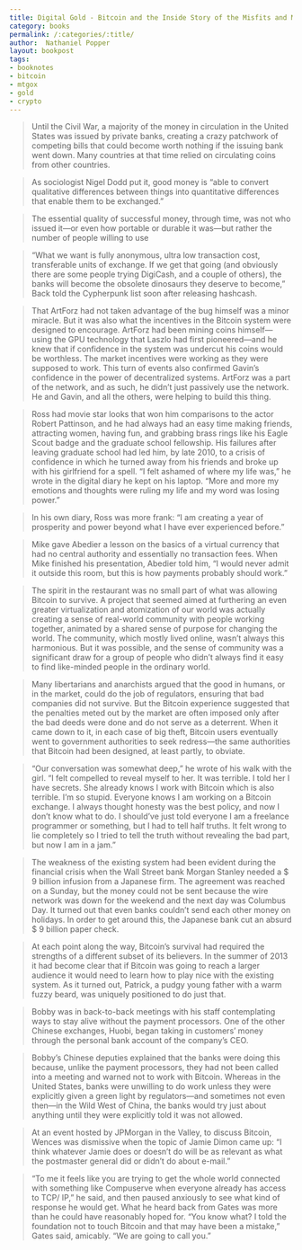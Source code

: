 ```yaml
---
title: Digital Gold - Bitcoin and the Inside Story of the Misfits and Millionaires Trying to Reinvent Money
category: books
permalink: /:categories/:title/
author:  Nathaniel Popper
layout: bookpost
tags:
- booknotes
- bitcoin
- mtgox
- gold
- crypto
---
```


>  Until the Civil War, a majority of the money in circulation in the United States was issued by private banks, creating a crazy patchwork of competing bills that could become worth nothing if the issuing bank went down. Many countries at that time relied on circulating coins from other countries.

>  As sociologist Nigel Dodd put it, good money is “able to convert qualitative differences between things into quantitative differences that enable them to be exchanged.”

>  The essential quality of successful money, through time, was not who issued it—or even how portable or durable it was—but rather the number of people willing to use

>  “What we want is fully anonymous, ultra low transaction cost, transferable units of exchange. If we get that going (and obviously there are some people trying DigiCash, and a couple of others), the banks will become the obsolete dinosaurs they deserve to become,” Back told the Cypherpunk list soon after releasing hashcash.

>  That ArtForz had not taken advantage of the bug himself was a minor miracle. But it was also what the incentives in the Bitcoin system were designed to encourage. ArtForz had been mining coins himself—using the GPU technology that Laszlo had first pioneered—and he knew that if confidence in the system was undercut his coins would be worthless. The market incentives were working as they were supposed to work. This turn of events also confirmed Gavin’s confidence in the power of decentralized systems. ArtForz was a part of the network, and as such, he didn’t just passively use the network. He and Gavin, and all the others, were helping to build this thing.

>  Ross had movie star looks that won him comparisons to the actor Robert Pattinson, and he had always had an easy time making friends, attracting women, having fun, and grabbing brass rings like his Eagle Scout badge and the graduate school fellowship. His failures after leaving graduate school had led him, by late 2010, to a crisis of confidence in which he turned away from his friends and broke up with his girlfriend for a spell. “I felt ashamed of where my life was,” he wrote in the digital diary he kept on his laptop. “More and more my emotions and thoughts were ruling my life and my word was losing power.”

>  In his own diary, Ross was more frank: “I am creating a year of prosperity and power beyond what I have ever experienced before.”

>  Mike gave Abedier a lesson on the basics of a virtual currency that had no central authority and essentially no transaction fees. When Mike finished his presentation, Abedier told him, “I would never admit it outside this room, but this is how payments probably should work.”

>  The spirit in the restaurant was no small part of what was allowing Bitcoin to survive. A project that seemed aimed at furthering an even greater virtualization and atomization of our world was actually creating a sense of real-world community with people working together, animated by a shared sense of purpose for changing the world. The community, which mostly lived online, wasn’t always this harmonious. But it was possible, and the sense of community was a significant draw for a group of people who didn’t always find it easy to find like-minded people in the ordinary world.

>  Many libertarians and anarchists argued that the good in humans, or in the market, could do the job of regulators, ensuring that bad companies did not survive. But the Bitcoin experience suggested that the penalties meted out by the market are often imposed only after the bad deeds were done and do not serve as a deterrent. When it came down to it, in each case of big theft, Bitcoin users eventually went to government authorities to seek redress—the same authorities that Bitcoin had been designed, at least partly, to obviate.

>  “Our conversation was somewhat deep,” he wrote of his walk with the girl. “I felt compelled to reveal myself to her. It was terrible. I told her I have secrets. She already knows I work with Bitcoin which is also terrible. I’m so stupid. Everyone knows I am working on a Bitcoin exchange. I always thought honesty was the best policy, and now I don’t know what to do. I should’ve just told everyone I am a freelance programmer or something, but I had to tell half truths. It felt wrong to lie completely so I tried to tell the truth without revealing the bad part, but now I am in a jam.”

>  The weakness of the existing system had been evident during the financial crisis when the Wall Street bank Morgan Stanley needed a $ 9 billion infusion from a Japanese firm. The agreement was reached on a Sunday, but the money could not be sent because the wire network was down for the weekend and the next day was Columbus Day. It turned out that even banks couldn’t send each other money on holidays. In order to get around this, the Japanese bank cut an absurd $ 9 billion paper check.

>  At each point along the way, Bitcoin’s survival had required the strengths of a different subset of its believers. In the summer of 2013 it had become clear that if Bitcoin was going to reach a larger audience it would need to learn how to play nice with the existing system. As it turned out, Patrick, a pudgy young father with a warm fuzzy beard, was uniquely positioned to do just that.

>  Bobby was in back-to-back meetings with his staff contemplating ways to stay alive without the payment processors. One of the other Chinese exchanges, Huobi, began taking in customers’ money through the personal bank account of the company’s CEO.

>  Bobby’s Chinese deputies explained that the banks were doing this because, unlike the payment processors, they had not been called into a meeting and warned not to work with Bitcoin. Whereas in the United States, banks were unwilling to do work unless they were explicitly given a green light by regulators—and sometimes not even then—in the Wild West of China, the banks would try just about anything until they were explicitly told it was not allowed.

>  At an event hosted by JPMorgan in the Valley, to discuss Bitcoin, Wences was dismissive when the topic of Jamie Dimon came up: “I think whatever Jamie does or doesn’t do will be as relevant as what the postmaster general did or didn’t do about e-mail.”

>  “To me it feels like you are trying to get the whole world connected with something like Compuserve when everyone already has access to TCP/ IP,” he said, and then paused anxiously to see what kind of response he would get. What he heard back from Gates was more than he could have reasonably hoped for. “You know what? I told the foundation not to touch Bitcoin and that may have been a mistake,” Gates said, amicably. “We are going to call you.”


